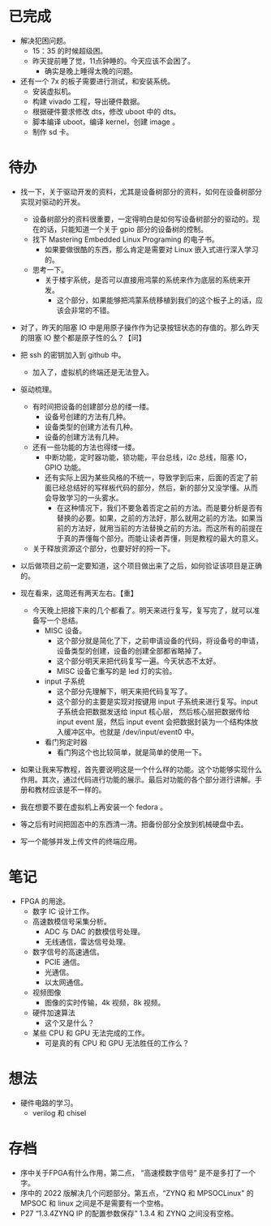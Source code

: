 # 已完成
- 解决犯困问题。
	- 15：35 的时候超级困。
	- 昨天提前睡了觉，11点钟睡的。今天应该不会困了。
		- 确实是晚上睡得太晚的问题。
- 还有一个 7x 的板子需要进行测试，和安装系统。
	- 安装虚拟机。
	- 构建 vivado 工程，导出硬件数据。
	- 根据硬件要求修改 dts，修改 uboot 中的 dts。
	- 脚本编译 uboot，编译 kernel，创建 image 。
	- 制作 sd 卡。
# 待办
- 找一下，关于驱动开发的资料，尤其是设备树部分的资料，如何在设备树部分实现对驱动的开发。
	- 设备树部分的资料很重要，一定得明白是如何写设备树部分的驱动的。现在的话，只能知道一个关于 gpio 部分的设备树的控制。
	- 找下 Mastering Embedded Linux Programing 的电子书。
		- 如果要做很酷的东西，那么肯定是需要对 Linux 嵌入式进行深入学习的。
	- 思考一下。
		- 关于楼宇系统，是否可以直接用鸿蒙的系统来作为底层的系统来开发。
			- 这个部分，如果能够把鸿蒙系统移植到我们的这个板子上的话，应该会非常的不错。
- 对了，昨天的阻塞 IO 中是用原子操作作为记录按钮状态的存值的。那么昨天的阻塞 IO 整个都是原子性的么？【问】
- 把 ssh 的密钥加入到 github 中。
	- 加入了，虚拟机的终端还是无法登入。
- 驱动梳理。
	- 有时间把设备的创建部分总的缕一缕。
		- 设备号创建的方法有几种。
		- 设备类型的创建方法有几种。
		- 设备的创建方法有几种。
	- 还有一些功能的方法也得缕一缕。
		- 中断功能，定时器功能，锁功能，平台总线，i2c 总线，阻塞 IO，GPIO 功能。
		- 还有实际上因为某些风格的不统一，导致学到后来，后面的否定了前面已经总结好的写样板代码的部分，然后，新的部分又没学懂。从而会导致学习的一头雾水。
			- 在这种情况下，我们不要急着否定之前的方法。而是要分析是否有替换的必要。如果，之前的方法好，那么就用之前的方法。如果当前的方法好，就用当前的方法替换之前的方法。而这所有的前提在于真的弄懂每个部分。而能让读者弄懂，则是教程的最大的意义。
	- 关于释放资源这个部分，也要好好的捋一下。
- 以后做项目之前一定要知道，这个项目做出来了之后，如何验证该项目是正确的。
- 现在看来，这周还有两天左右。【重】
	- 今天晚上把接下来的几个都看了。明天来进行复写，复写完了，就可以准备写一个总结。
		- MISC 设备。
			- 这个部分就是简化了下，之前申请设备的代码，将设备号的申请，设备类型的创建，设备的创建全部都省略掉了。
			- 这个部分明天来把代码复写一遍。今天状态不太好。
			- MISC 设备它重写的是 led 灯的实验。
		- input 子系统
			- 这个部分先理解下，明天来把代码复写了。
			- 这个部分的主要是实现对按键用 input 子系统来进行复写。input 子系统会把数据发送给 input 核心层， 然后核心层把数据传给 input event 层，然后 input event 会把数据封装为一个结构体放入缓冲区中。也就是 /dev/input/event0 中。
		- 看门狗定时器
			- 看门狗这个也比较简单，就是简单的使用一下。
- 如果让我来写教程，首先要说明这是一个什么样的功能。这个功能够实现什么作用。其次，通过代码进行功能的展示。最后对功能的各个部分进行讲解。手册和教材应该是不一样的。
- 我在想要不要在虚拟机上再安装一个 fedora 。

- 等之后有时间把固态中的东西清一清。把备份部分全放到机械硬盘中去。
- 写一个能够并发上传文件的终端应用。
# 笔记
- FPGA 的用途。
	- 数字 IC 设计工作。
	- 高速数模信号采集分析。
		- ADC 与 DAC 的数模信号处理。
		- 无线通信，雷达信号处理。
	- 数字信号的高速通信。
		- PCIE 通信。
		- 光通信。
		- 以太网通信。
	- 视频图像
		- 图像的实时传输，4k 视频，8k 视频。
	- 硬件加速算法
		- 这个又是什么？
	- 某些 CPU 和 GPU 无法完成的工作。
		- 可是真的有 CPU 和 GPU 无法胜任的工作么？
# 想法
- 硬件电路的学习。
	- verilog 和 chisel
# 存档
- 序中关于FPGA有什么作用，第二点， “高速模数字信号” 是不是多打了一个字。
- 序中的 2022 版解决几个问题部分。第五点，“ZYNQ 和 MPSOCLinux" 的 MPSOC 和 linux 之间是不是需要有一个空格。
- P27 “1.3.4ZYNQ IP 的配置参数保存” 1.3.4 和 ZYNQ 之间没有空格。